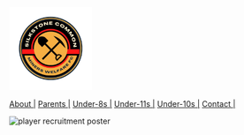 <img src="silkstone common fc logo.png" 
     alt="logo"
     width="150" 
     height="150" />

<a href="https://scmwfc.co.uk/about-us">About |</a>
<a href="https://scmwfc.co.uk/parent-info">Parents |</a>
<a href="https://scmwfc.co.uk/under-8s">Under-8s |</a>
<a href="https://scmwfc.co.uk/under-11s">Under-11s |</a>
<a href="https://scmwfc.co.uk/under-10s">Under-10s |</a>
<a href="https://scmwfc.co.uk/contact-us">Contact |</a>

<img src="Silkstone common.png" 
     alt="player recruitment poster"
     width="500" />
